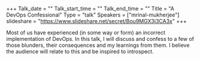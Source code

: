 +++
Talk_date = ""
Talk_start_time = ""
Talk_end_time = ""
Title = "A DevOps Confessional"
Type = "talk"
Speakers = ["mrinal-mukherjee"]
slideshare = "https://www.slideshare.net/secret/Bou9MGX3j3CA3x"
+++

Most of us have experienced (in some way or form) an incorrect implementation of DevOps. In this talk, I will discuss and confess to a few of those blunders, their consequences and my learnings from them. I believe the audience will relate to this and be inspired to introspect.
